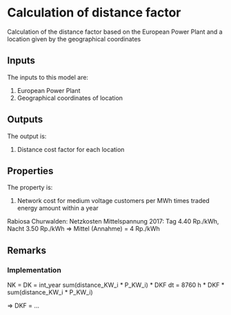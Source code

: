 # Calculation of distance factor
Calculation of the distance factor based on the European Power Plant and a location given by the geographical coordinates 

## Inputs
The inputs to this model are:

1. European Power Plant
2. Geographical coordinates of location

## Outputs

The output is:

1. Distance cost factor for each location

## Properties

The property is:

1. Network cost for medium voltage customers per MWh times traded energy amount within a year

Rabiosa Churwalden: Netzkosten Mittelspannung 2017: Tag 4.40 Rp./kWh, Nacht 3.50 Rp./kWh => Mittel (Annahme) = 4 Rp./kWh

## Remarks

### Implementation

NK = DK = int_year sum(distance_KW_i * P_KW_i) * DKF dt = 8760 h * DKF * sum(distance_KW_i * P_KW_i)

=> DKF = ... 